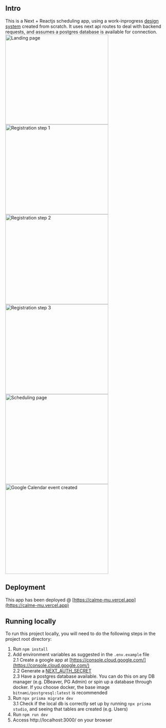 ## Intro

This is a Next + Reactjs scheduling app, using a work-inprogress [design system](https://www.npmjs.com/package/@celoco-ui/react) created from scratch. It uses next api routes to deal with backend requests, and assumes a postgres database is available for connection.
<br />
<img src="https://i.ibb.co/fxH9PxZ/Screenshot-2023-09-05-at-10-47-58.jpg" alt="Landing page" width="320" height="280"/>
<img src="https://i.ibb.co/CVJxhmD/Screenshot-2023-09-05-at-10-48-55.jpg" alt="Registration step 1" width="320" height="280"/>
<img src="https://i.ibb.co/Hn24262/Screenshot-2023-09-05-at-10-49-08.jpg" alt="Registration step 2" width="320" height="280"/>
<img src="https://i.ibb.co/vJk9Npx/Screenshot-2023-09-05-at-10-49-19.jpg" alt="Registration step 3" width="320" height="280"/> 
<img src="https://i.ibb.co/X3rhx0p/Screenshot-2023-09-05-at-10-52-40.jpg" alt="Scheduling page" width="320" height="280"/>
<img src="https://i.ibb.co/bHnSMgn/Screenshot-2023-09-05-at-10-55-04.jpg" alt="Google Calendar event created" width="320" height="280"/>


## Deployment

This app has been deployed @
[https://calme-mu.vercel.app](https://calme-mu.vercel.app) <br />

## Running locally

To run this project locally, you will need to do the following steps in the project root directory:

1. Run `npm install`
2. Add environment variables as suggested in the `.env.example` file  
2.1 Create a google app at [https://console.cloud.google.com/](https://console.cloud.google.com/)  
2.2 Generate a [NEXT_AUTH_SECRET](https://next-auth.js.org/configuration/options#nextauth_secret)  
2.3 Have a postgres database available. You can do this on any DB manager (e.g. DBeaver, PG Admin) or spin up a database through docker. If you choose docker, the base image `bitnami/postgresql:latest` is recommended
3. Run `npx prisma migrate dev`  
3.1 Check if the local db is correctly set up by running `npx prisma studio`, and seeing that tables are created (e.g. Users)
4. Run `npm run dev`
5. Access http://localhost:3000/ on your browser